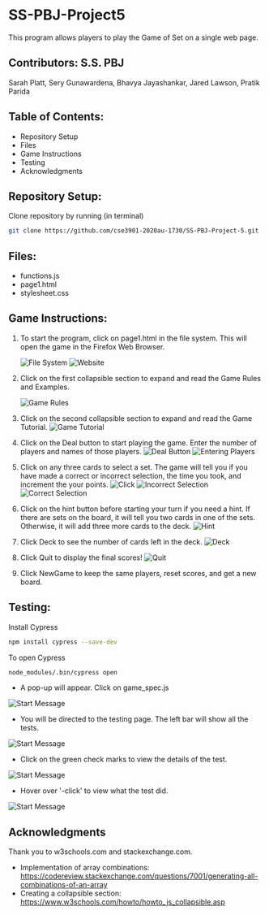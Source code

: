 # SS-PBJ-Project5
This program allows players to play the Game of Set on a single web page. 
## Contributors: S.S. PBJ
Sarah Platt, Sery Gunawardena, Bhavya Jayashankar, Jared Lawson, Pratik Parida

## Table of Contents:
- Repository Setup
- Files
- Game Instructions 
- Testing
- Acknowledgments

## Repository Setup:
Clone repository by running (in terminal)

```bash
git clone https://github.com/cse3901-2020au-1730/SS-PBJ-Project-5.git
```

## Files:
- functions.js
- page1.html
- stylesheet.css

## Game Instructions:
1. To start the program, click on page1.html in the file system. This will open the game in the Firefox Web Browser. 

    ![File System](/images/filesystem.PNG)
    ![Website](/images/page1.PNG)
    
2. Click on the first collapsible section to expand and read the Game Rules and Examples. 

    ![Game Rules](/images/gamerules.PNG)

3. Click on the second collapsible section to expand and read the Game Tutorial. 
    ![Game Tutorial](/images/gametutorial.PNG)
    
4. Click on the Deal button to start playing the game. Enter the number of players and names of those players. 
     ![Deal Button](/images/deal.PNG)
     ![Entering Players](/images/players.PNG)
     
5. Click on any three cards to select a set. The game will tell you if you have made a correct or incorrect selection, the time you took, and increment the your points. 
     ![Click](/images/click.PNG)
     ![Incorrect Selection](/images/incorrect.PNG)
     ![Correct Selection](/images/correct.PNG)
     
6. Click on the hint button before starting your turn if you need a hint. If there are sets on the board, it will tell you two cards in one of the sets. Otherwise, it will add three more cards to the deck. 
     ![Hint](/images/hint.PNG)
     
7. Click Deck to see the number of cards left in the deck. 
    ![Deck](/images/deck.PNG)

8. Click Quit to display the final scores! 
    ![Quit](/images/quit.PNG)
    
9. Click NewGame to keep the same players, reset scores, and get a new board. 

## Testing:
Install Cypress
```bash
npm install cypress --save-dev
```  
To open Cypress 
```bash
node_modules/.bin/cypress open
```  
- A pop-up will appear. Click on game_spec.js

![Start Message](/images/cypress.png)

- You will be directed to the testing page. The left bar will show all the tests.

![Start Message](/images/testing.png)

- Click on the green check marks to view the details of the test.

![Start Message](/images/side-view.png)

- Hover over '-click' to view what the test did.

![Start Message](/images/select-cards.png)

## Acknowledgments
Thank you to w3schools.com and stackexchange.com. 
- Implementation of array combinations: https://codereview.stackexchange.com/questions/7001/generating-all-combinations-of-an-array
- Creating a collapsible section: https://www.w3schools.com/howto/howto_js_collapsible.asp
